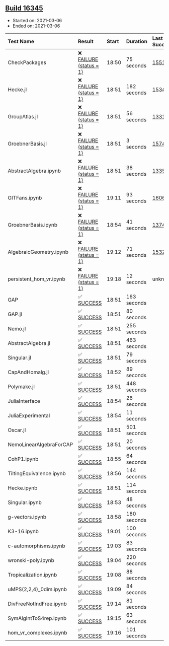 ## [Build 16345](https://oscarci.mathematik.uni-kl.de/job/oscar/16345/)

* Started on: 2021-03-06
* Ended on: 2021-03-06

| Test Name    | Result | Start | Duration | Last Success | First Failure |
|:-------------|:-------|:------|:---------|:-------------|:--------------|
| CheckPackages | ❌ [FAILURE (status = 1)](https://oscarci.mathematik.uni-kl.de/job/oscar/16345/artifact/logs/build-16345/CheckPackages.log) | 18:50 | 75 seconds | [15514](https://oscarci.mathematik.uni-kl.de/job/oscar/15514/) | [15515](https://oscarci.mathematik.uni-kl.de/job/oscar/15515/) |
| Hecke.jl | ❌ [FAILURE (status = 1)](https://oscarci.mathematik.uni-kl.de/job/oscar/16345/artifact/logs/build-16345/Hecke.jl.log) | 18:51 | 182 seconds | [15344](https://oscarci.mathematik.uni-kl.de/job/oscar/15344/) | [15348](https://oscarci.mathematik.uni-kl.de/job/oscar/15348/) |
| GroupAtlas.jl | ❌ [FAILURE (status = 1)](https://oscarci.mathematik.uni-kl.de/job/oscar/16345/artifact/logs/build-16345/GroupAtlas.jl.log) | 18:51 | 56 seconds | [13311](https://oscarci.mathematik.uni-kl.de/job/oscar/13311/) | [13312](https://oscarci.mathematik.uni-kl.de/job/oscar/13312/) |
| GroebnerBasis.jl | ❌ [FAILURE (status = 1)](https://oscarci.mathematik.uni-kl.de/job/oscar/16345/artifact/logs/build-16345/GroebnerBasis.jl.log) | 18:51 | 3 seconds | [15745](https://oscarci.mathematik.uni-kl.de/job/oscar/15745/) | [15746](https://oscarci.mathematik.uni-kl.de/job/oscar/15746/) |
| AbstractAlgebra.ipynb | ❌ [FAILURE (status = 1)](https://oscarci.mathematik.uni-kl.de/job/oscar/16345/artifact/logs/build-16345/AbstractAlgebra.ipynb.log) | 18:51 | 38 seconds | [13355](https://oscarci.mathematik.uni-kl.de/job/oscar/13355/) | [13356](https://oscarci.mathematik.uni-kl.de/job/oscar/13356/) |
| GITFans.ipynb | ❌ [FAILURE (status = 1)](https://oscarci.mathematik.uni-kl.de/job/oscar/16345/artifact/logs/build-16345/GITFans.ipynb.log) | 19:11 | 93 seconds | [16068](https://oscarci.mathematik.uni-kl.de/job/oscar/16068/) | [16069](https://oscarci.mathematik.uni-kl.de/job/oscar/16069/) |
| GroebnerBasis.ipynb | ❌ [FAILURE (status = 1)](https://oscarci.mathematik.uni-kl.de/job/oscar/16345/artifact/logs/build-16345/GroebnerBasis.ipynb.log) | 18:54 | 41 seconds | [13748](https://oscarci.mathematik.uni-kl.de/job/oscar/13748/) | [13749](https://oscarci.mathematik.uni-kl.de/job/oscar/13749/) |
| AlgebraicGeometry.ipynb | ❌ [FAILURE (status = 1)](https://oscarci.mathematik.uni-kl.de/job/oscar/16345/artifact/logs/build-16345/AlgebraicGeometry.ipynb.log) | 19:12 | 71 seconds | [15322](https://oscarci.mathematik.uni-kl.de/job/oscar/15322/) | [15323](https://oscarci.mathematik.uni-kl.de/job/oscar/15323/) |
| persistent_hom_vr.ipynb | ❌ [FAILURE (status = 1)](https://oscarci.mathematik.uni-kl.de/job/oscar/16345/artifact/logs/build-16345/persistent_hom_vr.ipynb.log) | 19:18 | 12 seconds | unknown | unknown |
| GAP | ✅ [SUCCESS](https://oscarci.mathematik.uni-kl.de/job/oscar/16345/artifact/logs/build-16345/GAP.log) | 18:51 | 163 seconds |  |  |
| GAP.jl | ✅ [SUCCESS](https://oscarci.mathematik.uni-kl.de/job/oscar/16345/artifact/logs/build-16345/GAP.jl.log) | 18:51 | 80 seconds |  |  |
| Nemo.jl | ✅ [SUCCESS](https://oscarci.mathematik.uni-kl.de/job/oscar/16345/artifact/logs/build-16345/Nemo.jl.log) | 18:51 | 255 seconds |  |  |
| AbstractAlgebra.jl | ✅ [SUCCESS](https://oscarci.mathematik.uni-kl.de/job/oscar/16345/artifact/logs/build-16345/AbstractAlgebra.jl.log) | 18:51 | 463 seconds |  |  |
| Singular.jl | ✅ [SUCCESS](https://oscarci.mathematik.uni-kl.de/job/oscar/16345/artifact/logs/build-16345/Singular.jl.log) | 18:51 | 79 seconds |  |  |
| CapAndHomalg.jl | ✅ [SUCCESS](https://oscarci.mathematik.uni-kl.de/job/oscar/16345/artifact/logs/build-16345/CapAndHomalg.jl.log) | 18:52 | 89 seconds |  |  |
| Polymake.jl | ✅ [SUCCESS](https://oscarci.mathematik.uni-kl.de/job/oscar/16345/artifact/logs/build-16345/Polymake.jl.log) | 18:51 | 448 seconds |  |  |
| JuliaInterface | ✅ [SUCCESS](https://oscarci.mathematik.uni-kl.de/job/oscar/16345/artifact/logs/build-16345/JuliaInterface.log) | 18:54 | 26 seconds |  |  |
| JuliaExperimental | ✅ [SUCCESS](https://oscarci.mathematik.uni-kl.de/job/oscar/16345/artifact/logs/build-16345/JuliaExperimental.log) | 18:54 | 11 seconds |  |  |
| Oscar.jl | ✅ [SUCCESS](https://oscarci.mathematik.uni-kl.de/job/oscar/16345/artifact/logs/build-16345/Oscar.jl.log) | 18:51 | 501 seconds |  |  |
| NemoLinearAlgebraForCAP | ✅ [SUCCESS](https://oscarci.mathematik.uni-kl.de/job/oscar/16345/artifact/logs/build-16345/NemoLinearAlgebraForCAP.log) | 18:51 | 20 seconds |  |  |
| CohP1.ipynb | ✅ [SUCCESS](https://oscarci.mathematik.uni-kl.de/job/oscar/16345/artifact/logs/build-16345/CohP1.ipynb.log) | 18:55 | 64 seconds |  |  |
| TiltingEquivalence.ipynb | ✅ [SUCCESS](https://oscarci.mathematik.uni-kl.de/job/oscar/16345/artifact/logs/build-16345/TiltingEquivalence.ipynb.log) | 18:56 | 144 seconds |  |  |
| Hecke.ipynb | ✅ [SUCCESS](https://oscarci.mathematik.uni-kl.de/job/oscar/16345/artifact/logs/build-16345/Hecke.ipynb.log) | 18:51 | 114 seconds |  |  |
| Singular.ipynb | ✅ [SUCCESS](https://oscarci.mathematik.uni-kl.de/job/oscar/16345/artifact/logs/build-16345/Singular.ipynb.log) | 18:53 | 48 seconds |  |  |
| g-vectors.ipynb | ✅ [SUCCESS](https://oscarci.mathematik.uni-kl.de/job/oscar/16345/artifact/logs/build-16345/g-vectors.ipynb.log) | 18:58 | 180 seconds |  |  |
| K3-16.ipynb | ✅ [SUCCESS](https://oscarci.mathematik.uni-kl.de/job/oscar/16345/artifact/logs/build-16345/K3-16.ipynb.log) | 19:01 | 100 seconds |  |  |
| c-automorphisms.ipynb | ✅ [SUCCESS](https://oscarci.mathematik.uni-kl.de/job/oscar/16345/artifact/logs/build-16345/c-automorphisms.ipynb.log) | 19:03 | 83 seconds |  |  |
| wronski-poly.ipynb | ✅ [SUCCESS](https://oscarci.mathematik.uni-kl.de/job/oscar/16345/artifact/logs/build-16345/wronski-poly.ipynb.log) | 19:04 | 220 seconds |  |  |
| Tropicalization.ipynb | ✅ [SUCCESS](https://oscarci.mathematik.uni-kl.de/job/oscar/16345/artifact/logs/build-16345/Tropicalization.ipynb.log) | 19:08 | 88 seconds |  |  |
| uMPS(2,2,4)_0dim.ipynb | ✅ [SUCCESS](https://oscarci.mathematik.uni-kl.de/job/oscar/16345/artifact/logs/build-16345/uMPS-2-2-4-_0dim.ipynb.log) | 19:09 | 84 seconds |  |  |
| DivFreeNotIndFree.ipynb | ✅ [SUCCESS](https://oscarci.mathematik.uni-kl.de/job/oscar/16345/artifact/logs/build-16345/DivFreeNotIndFree.ipynb.log) | 19:14 | 81 seconds |  |  |
| SymAlgIntToS4rep.ipynb | ✅ [SUCCESS](https://oscarci.mathematik.uni-kl.de/job/oscar/16345/artifact/logs/build-16345/SymAlgIntToS4rep.ipynb.log) | 19:15 | 63 seconds |  |  |
| hom_vr_complexes.ipynb | ✅ [SUCCESS](https://oscarci.mathematik.uni-kl.de/job/oscar/16345/artifact/logs/build-16345/hom_vr_complexes.ipynb.log) | 19:16 | 101 seconds |  |  |
